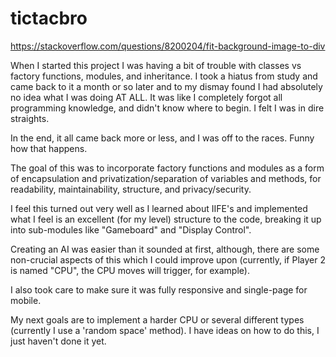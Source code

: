 # tictacbro

https://stackoverflow.com/questions/8200204/fit-background-image-to-div


When I started this project I was having a bit of trouble with classes vs factory functions, modules, and inheritance. I took a hiatus from study and came back to it a month or so later and to my dismay found I had absolutely no idea what I was doing AT ALL. It was like I completely forgot all programming knowledge, and didn't know where to begin. I felt I was in dire straights.

In the end, it all came back more or less, and I was off to the races. Funny how that happens.

The goal of this was to incorporate factory functions and modules as a form of encapsulation and privatization/separation of variables and methods, for readability, maintainability, structure, and privacy/security.

I feel this turned out very well as I learned about IIFE's and implemented what I feel is an excellent (for my level) structure to the code, breaking it up into sub-modules like "Gameboard" and "Display Control". 

Creating an AI was easier than it sounded at first, although, there are some non-crucial aspects of this which I could improve upon (currently, if Player 2 is named "CPU", the CPU moves will trigger, for example).

I also took care to make sure it was fully responsive and single-page for mobile.

My next goals are to implement a harder CPU or several different types (currently I use a 'random space' method). I have ideas on how to do this, I just haven't done it yet.
